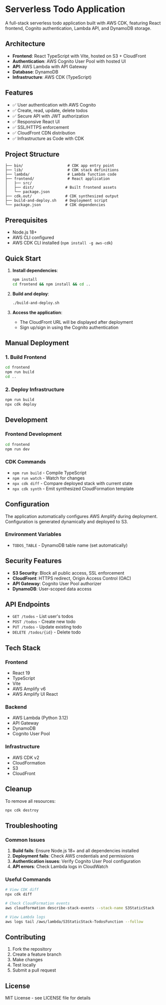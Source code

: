 # Serverless Todo Application

A full-stack serverless todo application built with AWS CDK, featuring React frontend, Cognito authentication, Lambda API, and DynamoDB storage.

## Architecture

- **Frontend**: React TypeScript with Vite, hosted on S3 + CloudFront
- **Authentication**: AWS Cognito User Pool with hosted UI
- **API**: AWS Lambda with API Gateway
- **Database**: DynamoDB
- **Infrastructure**: AWS CDK (TypeScript)

## Features

- ✅ User authentication with AWS Cognito
- ✅ Create, read, update, delete todos
- ✅ Secure API with JWT authorization
- ✅ Responsive React UI
- ✅ SSL/HTTPS enforcement
- ✅ CloudFront CDN distribution
- ✅ Infrastructure as Code with CDK

## Project Structure

```
├── bin/                    # CDK app entry point
├── lib/                    # CDK stack definitions
├── lambda/                 # Lambda function code
├── frontend/               # React application
│   ├── src/
│   ├── dist/              # Built frontend assets
│   └── package.json
├── cdk.out/               # CDK synthesized output
├── build-and-deploy.sh    # Deployment script
└── package.json           # CDK dependencies
```

## Prerequisites

- Node.js 18+
- AWS CLI configured
- AWS CDK CLI installed (`npm install -g aws-cdk`)

## Quick Start

1. **Install dependencies**:
   ```bash
   npm install
   cd frontend && npm install && cd ..
   ```

2. **Build and deploy**:
   ```bash
   ./build-and-deploy.sh
   ```

3. **Access the application**:
   - The CloudFront URL will be displayed after deployment
   - Sign up/sign in using the Cognito authentication

## Manual Deployment

### 1. Build Frontend
```bash
cd frontend
npm run build
cd ..
```

### 2. Deploy Infrastructure
```bash
npm run build
npx cdk deploy
```

## Development

### Frontend Development
```bash
cd frontend
npm run dev
```

### CDK Commands
- `npm run build` - Compile TypeScript
- `npm run watch` - Watch for changes
- `npx cdk diff` - Compare deployed stack with current state
- `npx cdk synth` - Emit synthesized CloudFormation template

## Configuration

The application automatically configures AWS Amplify during deployment. Configuration is generated dynamically and deployed to S3.

### Environment Variables
- `TODOS_TABLE` - DynamoDB table name (set automatically)

## Security Features

- **S3 Security**: Block all public access, SSL enforcement
- **CloudFront**: HTTPS redirect, Origin Access Control (OAC)
- **API Gateway**: Cognito User Pool authorizer
- **DynamoDB**: User-scoped data access

## API Endpoints

- `GET /todos` - List user's todos
- `POST /todos` - Create new todo
- `PUT /todos` - Update existing todo
- `DELETE /todos/{id}` - Delete todo

## Tech Stack

### Frontend
- React 19
- TypeScript
- Vite
- AWS Amplify v6
- AWS Amplify UI React

### Backend
- AWS Lambda (Python 3.12)
- API Gateway
- DynamoDB
- Cognito User Pool

### Infrastructure
- AWS CDK v2
- CloudFormation
- S3
- CloudFront

## Cleanup

To remove all resources:
```bash
npx cdk destroy
```

## Troubleshooting

### Common Issues

1. **Build fails**: Ensure Node.js 18+ and all dependencies installed
2. **Deployment fails**: Check AWS credentials and permissions
3. **Authentication issues**: Verify Cognito User Pool configuration
4. **API errors**: Check Lambda logs in CloudWatch

### Useful Commands

```bash
# View CDK diff
npx cdk diff

# Check CloudFormation events
aws cloudformation describe-stack-events --stack-name S3StaticStack

# View Lambda logs
aws logs tail /aws/lambda/S3StaticStack-TodosFunction --follow
```

## Contributing

1. Fork the repository
2. Create a feature branch
3. Make changes
4. Test locally
5. Submit a pull request

## License

MIT License - see LICENSE file for details
